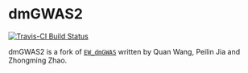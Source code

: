 # dmGWAS2

[![Travis-CI Build Status](https://travis-ci.org/aaronwolen/dmGWAS2.svg?branch=master)](https://travis-ci.org/aaronwolen/dmGWAS2)

dmGWAS2 is a fork of [`EW_dmGWAS`](http://bioinfo.mc.vanderbilt.edu/dmGWAS/) written by Quan Wang, Peilin Jia and Zhongming Zhao.